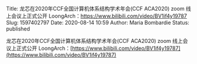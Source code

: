 Title: 龙芯在2020年CCF全国计算机体系结构学术年会(CCF ACA2020) zoom 线上会议上正式公开 LoongArch：https://www.bilibili.com/video/BV1if4y19787
Slug: 1597402797
Date: 2020-08-14 10:59
Author: Maria Bombardie
Status: published

龙芯在2020年CCF全国计算机体系结构学术年会(CCF ACA2020) zoom 线上会议上正式公开 LoongArch：[https://www.bilibili.com/video/BV1if4y19787](https://www.bilibili.com/video/BV1if4y19787)
